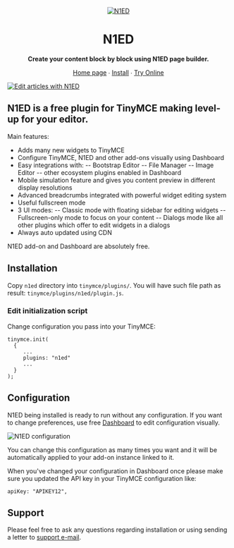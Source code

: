 <p align="center">
    <a href="https://n1ed.com/"><img src="https://n1ed.com/img/favicons/favicon-64x64.png" alt="N1ED" /></a>
</p>

<h1 align="center">N1ED</h1>

<p align="center">
    <strong>Create your content block by block using N1ED page builder.</strong>
</p>

<p align="center">
    <a href="https://n1ed.com/">Home page</a> ∙ <a href="https://n1ed.com/doc/install-tinymce-plugin/">Install</a> ∙ <a href="https://n1ed.com/demo/">Try Online</a>
</p>

[![Edit articles with N1ED](https://n1ed.com/img/screenshots/docs/addons/n1ed/n1ed-tinymce.jpg)](https://n1ed.com)

## N1ED is a free plugin for TinyMCE making level-up for your editor.

Main features:

- Adds many new widgets to TinyMCE
- Configure TinyMCE, N1ED and other add-ons visually using Dashboard
- Easy integrations with:
  -- Bootstrap Editor
  -- File Manager
  -- Image Editor
  -- other ecosystem plugins enabled in Dashboard
- Mobile simulation feature and gives you content preview in different display resolutions
- Advanced breadcrumbs integrated with powerful widget editing system
- Useful fullscreen mode
- 3 UI modes:
  -- Classic mode with floating sidebar for editing widgets
  -- Fullscreen-only mode to focus on your content
  -- Dialogs mode like all other plugins which offer to edit widgets in a dialogs
- Always auto updated using CDN

N1ED add-on and Dashboard are absolutely free.


## Installation

Copy ```n1ed``` directory into ```tinymce/plugins/```.
You will have such file path as result: ```tinymce/plugins/n1ed/plugin.js```.


### Edit initialization script
Change configuration you pass into your TinyMCE:
```
tinymce.init(
  {
     ...
     plugins: "n1ed"
     ...
  }
);
```

## Configuration

N1ED being installed is ready to run without any configuration.
If you want to change preferences, use free [Dashboard](https://n1ed.com/dashboard) to edit configuration visually.

![N1ED configuration](https://n1ed.com/img/screenshots/docs/widgets/config-editor/visual-configuration.png)

You can change this configuration as many times you want and it will be automatically applied to your add-on instance linked to it.

When you've changed your configuration in Dashboard once please make sure you updated the API key in your TinyMCE configuration like:

```
apiKey: "APIKEY12",
```

## Support

Please feel free to ask any questions regarding installation or using sending a letter to [support e-mail](support@helpdesk.edsdk.com).